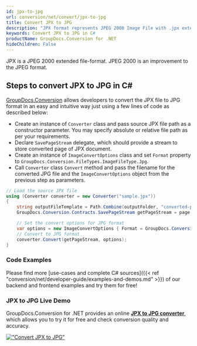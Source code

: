 ```yaml
---
id: jpx-to-jpg
url: conversion/net/convert/jpx-to-jpg
title: Convert JPX to JPG
description: "JPX format represents JPEG 2000 Image File with .jpx extension. Learn how to convert JPX to JPG file programmatically in C# language using GroupDocs.Conversion for .NET library."
keywords: Convert JPX to JPG in C#
productName: GroupDocs.Conversion for .NET
hideChildren: False
---
```


JPX is a JPEG 2000 extended file-format. JPEG 2000 is an improvement to the JPEG format.

## Steps to convert JPX to JPG in C#

[GroupDocs.Conversion](https://products.groupdocs.com/conversion/net) allows developers to convert the JPX file to JPG format in an easy and intuitive way just using a few lines of code as described below:

* Create an instance of `Converter` class and pass source JPX file path as a constructor parameter. You may specify absolute or relative file path as per your requirements. 
* Declare `SavePageStream` delegate, which should provide a stream to store converted page of JPX document.
* Create an instance of `ImageConvertOptions` class and set `Format` property to `GroupDocs.Conversion.FileTypes.ImageFileType.Jpg`.
* Call `Converter` class `Convert` method and pass the filename for the converted JPG file and the `ImageConvertOptions` object from the previous step as parameters.

```csharp
// Load the source JPX file
using (Converter converter = new Converter("sample.jpx"))
{
    string outputFileTemplate = Path.Combine(outputFolder, "converted-page-{0}.jpg");
    GroupDocs.Conversion.Contracts.SavePageStream getPageStream = page => new FileStream(string.Format(outputFileTemplate, page), FileMode.Create);

    // Set the convert options for JPG format
    var options = new ImageConvertOptions { Format = GroupDocs.Conversion.FileTypes.ImageFileType.Jpg };   
    // Convert to JPG format
    converter.Convert(getPageStream, options);
}
```

### Code Examples

Please find more [use-cases and complete C# sources]({{< ref "conversion/net/developer-guide/examples-and-demos.md" >}}) of our backend and frontend examples and try them for free!

### JPX to JPG Live Demo

GroupDocs.Conversion for .NET provides an online [**JPX to JPG converter**](https://products.groupdocs.app/conversion/jpx-to-jpg), which allows you to try it for free and check conversion quality and accuracy.

[!["Convert JPX to JPG"](conversion/net/images/convert-to-jpg/convert-jpx-to-jpg.png)](https://products.groupdocs.app/conversion/jpx-to-jpg)